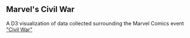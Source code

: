## Marvel's Civil War

A D3 visualization of data collected surrounding the Marvel Comics event ["Civil War"](http://en.wikipedia.org/wiki/Civil_War_(comics))